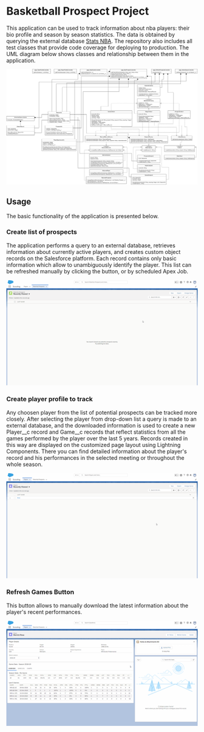 # Basketball Prospect Project
This application can be used to track information about nba players: their bio profile and season by season statistics. The data is obtained by querying the external database [Stats NBA](https://stats.nba.com). The repository also includes all test classes that provide code coverage for deploying to production.
The UML diagram below shows classes and relationship between them in the application.

![UML](https://raw.githubusercontent.com/eez-eh/BasketballProspect/master/images/uml.jpg)
## Usage
The basic functionality of the application is presented below.
### Create list of prospects
The application performs a query to an external database, retrieves information about currently active players, and creates custom object records on the Salesforce platform. Each record contains only basic information which allow to unambiguously identify the player. This list can be refreshed manually by clicking the button, or by scheduled Apex Job.

![Get List of Prospects](https://raw.githubusercontent.com/eez-eh/BasketballProspect/master/images/refresh_prospects_list.gif)
### Create player profile to track
Any choosen player from the list of potential prospects can be tracked more closely. After selecting the player from drop-down list a query is made to an external database, and the downloaded information is used to create a new Player__c record and Game__c records that reflect statistics from all the games performed by the player over the last 5 years.
Records created in this way are displayed on the customized page layout using Lightning Components. There you can find detailed information about the player's record and his performances in the selected meeting or throughout the whole season.

![Add a Player](https://raw.githubusercontent.com/eez-eh/BasketballProspect/master/images/add_player.gif)
### Refresh Games Button
This button allows to manually download the latest information about the player's recent performances.

![Refresh Games Button](https://raw.githubusercontent.com/eez-eh/BasketballProspect/master/images/refresh_games.gif)
